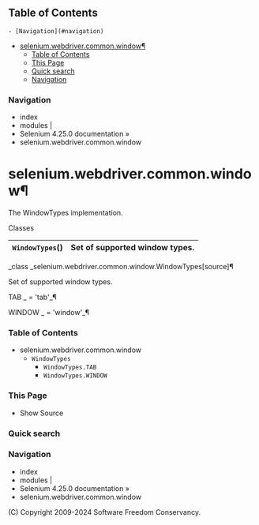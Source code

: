 ## Table of Contents

    - [Navigation](#navigation)
- [selenium.webdriver.common.window¶](#seleniumwebdrivercommonwindow)
    - [Table of Contents](#table-of-contents)
    - [This Page](#this-page)
    - [Quick search](#quick-search)
    - [Navigation](#navigation)

### Navigation

  * index
  * modules |
  * Selenium 4.25.0 documentation »
  * selenium.webdriver.common.window

# selenium.webdriver.common.window¶

The WindowTypes implementation.

Classes

`WindowTypes`() | Set of supported window types.  
---|---  
  
_class _selenium.webdriver.common.window.WindowTypes[source]¶

    

Set of supported window types.

TAB _ = 'tab'_¶

    

WINDOW _ = 'window'_¶

    

### Table of Contents

  * selenium.webdriver.common.window
    * `WindowTypes`
      * `WindowTypes.TAB`
      * `WindowTypes.WINDOW`

### This Page

  * Show Source

### Quick search

### Navigation

  * index
  * modules |
  * Selenium 4.25.0 documentation »
  * selenium.webdriver.common.window

(C) Copyright 2009-2024 Software Freedom Conservancy.